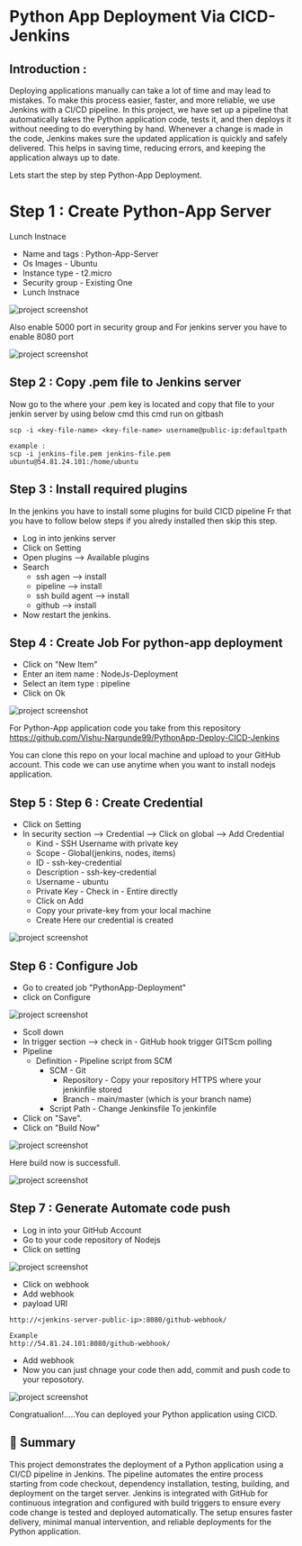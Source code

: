 # Python App Deployment Via CICD-Jenkins

## Introduction :
Deploying applications manually can take a lot of time and may lead to mistakes. To make this process easier, faster, and more reliable, we use Jenkins with a CI/CD pipeline. In this project, we have set up a pipeline that automatically takes the Python application code, tests it, and then deploys it without needing to do everything by hand. Whenever a change is made in the code, Jenkins makes sure the updated application is quickly and safely delivered. This helps in saving time, reducing errors, and keeping the application always up to date.

Lets start the step by step Python-App Deployment.

# Step 1 : Create Python-App Server
Lunch Instnace

- Name and tags : Python-App-Server
- Os Images - Ubuntu
- Instance type - t2.micro
- Security group - Existing One
- Lunch Instnace

![project screenshot](/Images/server.PNG)

Also enable 5000 port in security group and For jenkins server you have to enable 8080 port

![project screenshot](/Images/Sg.PNG)

## Step 2 : Copy .pem file to Jenkins server
Now go to the where your .pem key is located and copy that file to your jenkin server by using below cmd this cmd run on gitbash
```
scp -i <key-file-name> <key-file-name> username@public-ip:defaultpath

example :
scp -i jenkins-file.pem jenkins-file.pem ubuntu@54.81.24.101:/home/ubuntu
```
## Step 3 : Install required plugins
In the jenkins you have to install some plugins for build CICD pipeline Fr that you have to follow below steps if you alredy installed then skip this step. 

- Log in into jenkins server
- Click on Setting
- Open plugins --> Available plugins
- Search
    - ssh agen --> install
    - pipeline --> install
    - ssh build agent --> install
    - github --> install
- Now restart the jenkins.

## Step 4 : Create Job For python-app deployment
- Click on "New Item"
- Enter an item name : NodeJs-Deployment
- Select an item type : pipeline
- Click on Ok

![project screenshot](/Images/job.png)

For Python-App application code you take from this repository https://github.com/Vishu-Nargunde99/PythonApp-Deploy-CICD-Jenkins 

You can clone this repo on your local machine and upload to your GitHub account. This code we can use anytime when you want to install nodejs application.

## Step 5 : Step 6 : Create Credential
- Click on Setting
- In security section --> Credential --> Click on global --> Add Credential
    - Kind - SSH Username with private key
    - Scope - Global(jenkins, nodes, items)
    - ID - ssh-key-credential
    - Description - ssh-key-credential
    - Username - ubuntu
    - Private Key - Check in - Entire directly
    - Click on Add
    - Copy your private-key from your local machine
    - Create 
Here our credential is created

![project screenshot](/Images/credential.PNG)

## Step 6 : Configure Job
- Go to created job "PythonApp-Deployment"
- click on Configure

![project screenshot](/Images/configire.png)

- Scoll down
- In trigger section --> check in - GitHub hook trigger GITScm polling
- Pipeline
    - Definition - Pipeline script from SCM
        - SCM - Git
            - Repository - Copy your repository HTTPS where your jenkinfile stored
            - Branch - main/master (which is your branch name)
        - Script Path - Change Jenkinsfile To jenkinfile
- Click on "Save".
- Click on "Build Now"

![project screenshot](/Images/build%20succ.PNG)

Here build now is successfull.

![project screenshot](/Images/output.PNG)

## Step 7 : Generate Automate code push
- Log in into your GitHub Account
- Go to your code repository of Nodejs
- Click on setting

![project screenshot](/Images/webhook.png)

- Click on webhook
- Add webhook
- payload URl
```
http://<jenkins-server-public-ip>:8080/github-webhook/

Example
http://54.81.24.101:8080/github-webhook/
```
- Add webhook
- Now you can just chnage your code then add, commit and push code to your reposotory.

![project screenshot](/Images/final%20outpur.PNG)

Congratualion!.....You can deployed your Python application using CICD.

## 📄 Summary
This project demonstrates the deployment of a Python application using a CI/CD pipeline in Jenkins. The pipeline automates the entire process starting from code checkout, dependency installation, testing, building, and deployment on the target server. Jenkins is integrated with GitHub for continuous integration and configured with build triggers to ensure every code change is tested and deployed automatically. The setup ensures faster delivery, minimal manual intervention, and reliable deployments for the Python application.













